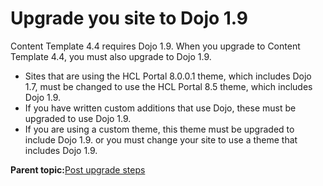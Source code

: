 # Upgrade you site to Dojo 1.9

Content Template 4.4 requires Dojo 1.9. When you upgrade to Content Template 4.4, you must also upgrade to Dojo 1.9.

-   Sites that are using the HCL Portal 8.0.0.1 theme, which includes Dojo 1.7, must be changed to use the HCL Portal 8.5 theme, which includes Dojo 1.9.
-   If you have written custom additions that use Dojo, these must be upgraded to use Dojo 1.9.
-   If you are using a custom theme, this theme must be upgraded to include Dojo 1.9. or you must change your site to use a theme that includes Dojo 1.9.

**Parent topic:**[Post upgrade steps](../ctc/ctc-upgrade-post.md)

